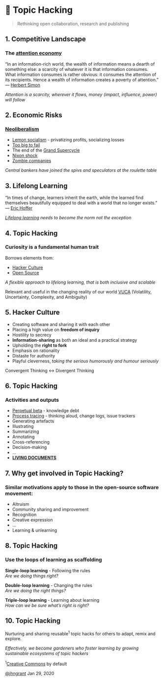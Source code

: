 # 🔄 Topic Hacking 
> Rethinking open collaboration, research and publishing

## 1. Competitive Landscape
### The [attention economy](https://en.wikipedia.org/wiki/Attention_economy)
“In an information-rich world, the wealth of information means a dearth of something else: a scarcity of whatever it is that information consumes. What information consumes is rather obvious: it consumes the attention of its recipients. Hence a wealth of information creates a poverty of attention.”
― [Herbert Simon](https://en.wikipedia.org/wiki/Herbert_A._Simon)

*Attention is a scarcity, wherever it flows, money (impact, influence, power) will follow*

## 2. Economic Risks
### [Neoliberalism](https://en.wikipedia.org/wiki/Neoliberalism)
* [Lemon socialism](https://en.wikipedia.org/wiki/Lemon_socialism) - privatizing profits, socializing losses
* [Too big to fail](https://en.wikipedia.org/wiki/Too_big_to_fail)
* The end of the [Grand Supercycle](https://en.wikipedia.org/wiki/Grand_supercycle)
* [Nixon shock](https://en.wikipedia.org/wiki/Nixon_shock)
* [Zombie companies](https://en.wikipedia.org/wiki/Zombie_company)

*Central bankers have joined the spivs and speculators at the roulette table*

## 3. Lifelong Learning
“In times of change, learners inherit the earth, while the learned find themselves beautifully equipped to deal with a world that no longer exists.”
― [Eric Hoffer](https://en.wikipedia.org/wiki/Eric_Hoffer)

*[Lifelong learning](https://en.wikipedia.org/wiki/Lifelong_learning) needs to become the norm not the exception*

## 4. Topic Hacking
### Curiosity is a fundamental human trait

Borrows elements from:
* [Hacker Culture](https://en.wikipedia.org/wiki/Hacker_culture)
* [Open Source](https://en.wikipedia.org/wiki/Open_source)

*A flexible approach to lifelong learning, that is both inclusive and scalable*

Relevant and useful in the changing reality of our world
[VUCA](https://en.wikipedia.org/wiki/Volatility,_uncertainty,_complexity_and_ambiguity) (Volatility, Uncertainty, Complexity, and Ambiguity)

## 5. Hacker Culture
* Creating software and sharing it with each other
* Placing a high value on **freedom of inquiry**
* Hostility to secrecy
* **Information-sharing** as both an ideal and a practical strategy
* Upholding the **right to fork**
* Emphasis on rationality
* Distaste for authority
* Playful cleverness, *taking the serious humorously and humour seriously*

Convergent Thinking ↔ Divergent Thinking

## 6. Topic Hacking 
### Activities and outputs
* [Perpetual beta](https://en.wikipedia.org/wiki/Perpetual_beta) - knowledge debt
* [Process tracing](https://en.wikipedia.org/wiki/Process_tracing) - thinking aloud, change logs, issue trackers
* Generating artefacts
* Illustrating
* Summarizing
* Annotating
* Cross-referencing
* Decision-making
* ...
* **[LIVING DOCUMENTS](https://en.wikipedia.org/wiki/Living_document)**

## 7. Why get involved in Topic Hacking?
### Similar motivations apply to those in the open-source software movement:
* Altruism
* Community sharing and improvement
* Recognition
* Creative expression
* ...
* Learning & unlearning

## 8. Topic Hacking
### Use the loops of learning as scaffolding

**Single-loop learning** - Following the rules  
*Are we doing things right?*

**Double-loop learning** - Changing the rules  
*Are we doing the right things?*

**Triple-loop learning** - Learning about learning  
*How can we be sure what’s right is right?*

## 10. Topic Hacking
Nurturing and sharing reusable<sup>1</sup> topic hacks for others to adapt, remix and explore.

*Effectively, we become gardeners who foster learning by growing sustainable ecosystems of topic hackers*

<sup>1</sup>[Creative Commons](https://en.wikipedia.org/wiki/Creative_Commons) by default

[@jhngrant](https://twitter.com/jhngrant) Jan 29, 2020
